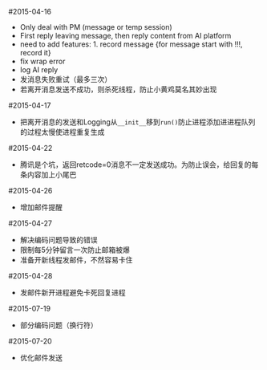 #2015-04-16  
+ Only deal with PM (message or temp session)  
+ First reply leaving message, then reply content from AI platform  
+ need to add features: 1. record message {for message start with !!!, record it}  
+ fix wrap error  
+ log AI reply  
+ 发消息失败重试（最多三次）  
+ 若离开消息发送不成功，则杀死线程，防止小黄鸡莫名其妙出现  
  
#2015-04-17  
+ 把离开消息的发送和Logging从```__init__```移到```run()```防止进程添加进进程队列的过程太慢使进程重复生成

#2015-04-22  
+ 腾讯是个坑，返回retcode=0消息不一定发送成功。为防止误会，给回复的每条内容加上小尾巴

#2015-04-26  
+ 增加邮件提醒  
  
#2015-04-27  
+ 解决编码问题导致的错误
+ 限制每5分钟留言一次防止邮箱被爆
+ 准备开新线程发邮件，不然容易卡住

#2015-04-28  
+ 发邮件新开进程避免卡死回复进程   
  
#2015-07-19    
+ 部分编码问题（换行符）  
  
#2015-07-20  
+ 优化邮件发送  
